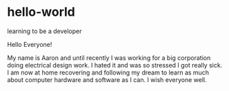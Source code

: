# hello-world
learning to be a developer

Hello Everyone!

My name is Aaron and until recently I was working for a big corporation doing electrical design work.  I hated it and was so stressed I got really sick.  I am now at home recovering and following my dream to learn as much about computer hardware and software as I can.  I wish everyone well.
